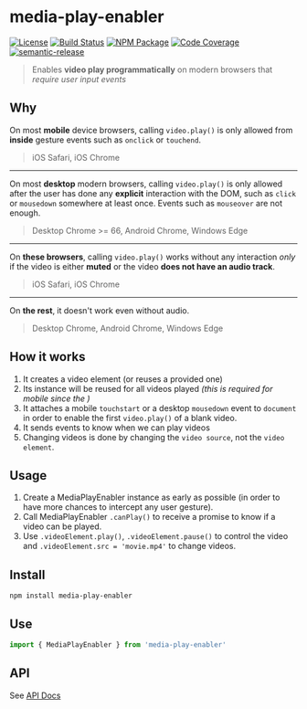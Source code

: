 # media-play-enabler

[![License][]](https://opensource.org/licenses/Apache-2.0)
[![Build Status]](https://github.com/gunta/media-play-enabler/actions/workflows/ci.yml)
[![NPM Package]](https://npmjs.org/package/media-play-enabler)
[![Code Coverage]](https://codecov.io/gh/gunta/media-play-enabler)
[![semantic-release]](https://github.com/semantic-release/semantic-release)

[license]: https://img.shields.io/badge/License-Apache%202.0-blue.svg
[build status]: https://github.com/gunta/media-play-enabler/actions/workflows/ci.yml/badge.svg
[npm package]: https://img.shields.io/npm/v/media-play-enabler.svg
[code coverage]: https://codecov.io/gh/gunta/media-play-enabler/branch/master/graph/badge.svg
[semantic-release]: https://img.shields.io/badge/%20%20%F0%9F%93%A6%F0%9F%9A%80-semantic--release-e10079.svg

> Enables **video play programmatically** on modern browsers that _require user input events_

## Why

On most **mobile** device browsers, calling `video.play()` is only allowed from **inside** gesture events such as `onclick` or `touchend`.

> iOS Safari, iOS Chrome

---

On most **desktop** modern browsers, calling `video.play()` is only allowed after the user has done any **explicit** interaction with the DOM, such as `click` or `mousedown` somewhere at least once.
Events such as `mouseover` are not enough.

> Desktop Chrome >= 66, Android Chrome, Windows Edge

---

On **these browsers**, calling `video.play()` works without any interaction _only_ if the video is either **muted** or the video **does not have an audio track**.

> iOS Safari, iOS Chrome

---

On **the rest**, it doesn't work even without audio.

> Desktop Chrome, Android Chrome, Windows Edge

## How it works

1. It creates a video element (or reuses a provided one)
2. Its instance will be reused for all videos played _(this is required for mobile since the )_
3. It attaches a mobile `touchstart` or a desktop `mousedown` event to `document` in order to enable the first `video.play()` of a blank video.
4. It sends events to know when we can play videos
5. Changing videos is done by changing the `video source`, not the `video element`.

## Usage

1. Create a MediaPlayEnabler instance as early as possible (in order to have more chances to intercept any user gesture).
2. Call MediaPlayEnabler `.canPlay()` to receive a promise to know if a video can be played.
3. Use `.videoElement.play()`, `.videoElement.pause()` to control the video and `.videoElement.src = 'movie.mp4'` to change videos.

## Install

```shell
npm install media-play-enabler
```

## Use

```typescript
import { MediaPlayEnabler } from 'media-play-enabler'
```

## API

See [API Docs](https://gunta.github.io/media-play-enabler/docs/modules/index.ts)
